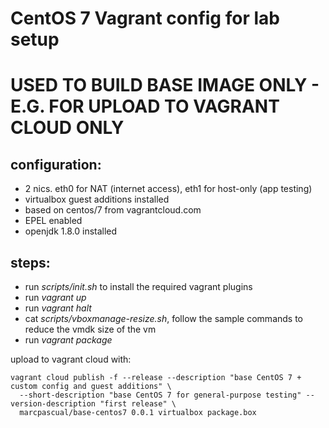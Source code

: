 # CentOS 7 Vagrant config for lab setup

# USED TO BUILD BASE IMAGE ONLY - E.G. FOR UPLOAD TO VAGRANT CLOUD ONLY

## configuration:
- 2 nics. eth0 for NAT (internet access), eth1 for host-only (app testing)
- virtualbox guest additions installed
- based on centos/7 from vagrantcloud.com
- EPEL enabled
- openjdk 1.8.0 installed

## steps:
- run *scripts/init.sh* to install the required vagrant plugins
- run *vagrant up*
- run *vagrant halt*
- cat *scripts/vboxmanage-resize.sh*, follow the sample commands to reduce the vmdk size of the vm
- run *vagrant package*

upload to vagrant cloud with:
```
vagrant cloud publish -f --release --description "base CentOS 7 + custom config and guest additions" \
  --short-description "base CentOS 7 for general-purpose testing" --version-description "first release" \
  marcpascual/base-centos7 0.0.1 virtualbox package.box
```
